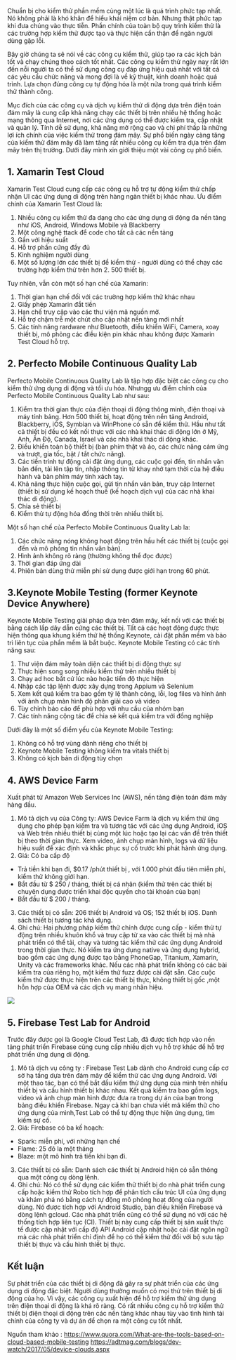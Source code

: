 Chuẩn bị cho kiểm thử phần mềm cùng một lúc là quá trình phức tạp nhất. Nó không phải là khó khăn để hiểu khái niệm cơ bản. Nhưng thật phức tạp khi đưa chúng vào thực tiễn. Phần chính của toàn bộ quy trình kiểm thử  là các trường hợp  kiểm thử  được tạo và thực hiện cẩn thận để ngăn người dùng gặp lỗi.

Bây giờ chúng ta sẽ nói về các công cụ kiểm thử, giúp tạo ra các kịch bản tốt và chạy chúng theo cách tốt nhất. Các công cụ kiểm thử ngày nay rất lớn đến nỗi người ta có thể sử dụng công cụ đáp ứng hiệu quả nhất với tất cả các yêu cầu chức năng và mong đợi là về kỹ thuật, kinh doanh hoặc quá trình. Lựa chọn đúng công cụ tự động hóa là một nửa trong quá trình kiểm thử thành công.

Mục đích của các công cụ và dịch vụ kiểm thử di động dựa trên điện toán đám mây là cung cấp khả năng chạy các thiết bị trên nhiều hệ thống hoặc mạng thông qua Internet, nơi các ứng dụng có thể được kiểm tra, cập nhật và quản lý. Tính dễ sử dụng, khả năng mở rộng cao và chi phí thấp là những lợi ích chính của việc kiểm thử trong đám mây. Sự phổ biến ngày càng tăng của kiểm thử đám mây đã làm tăng rất nhiều công cụ kiểm tra dựa trên đám mây trên thị trường. Dưới đây mình xin giới thiệu một vài công cụ phổ biến.
## 1. Xamarin Test Cloud
Xamarin Test Cloud cung cấp các công cụ hỗ trợ tự động kiểm thử chấp nhận UI các ứng dụng di động trên hàng ngàn thiết bị khác nhau.
Ưu điểm chính của Xamarin Test Cloud là:
1. Nhiều công cụ kiểm thử đa dạng cho các ứng dụng di động đa nền tảng như iOS, Android, Windows Mobile và Blackberry
2. Một công nghệ ttack để code cho tất cả các nền tảng
3. Gần với hiệu suất 
4. Hỗ trợ phần cứng đầy đủ
5. Kinh nghiệm người dùng
6. Một số lượng lớn các thiết bị để kiểm thử - người dùng có thể chạy các trường hợp kiểm thử trên hơn 2. 500 thiết bị.

Tuy nhiên, vẫn còn một số hạn chế của Xamarin:
1. Thời gian hạn chế đối với các trường hợp kiểm thử khác nhau
2. Giấy phép Xamarin đắt tiền
3. Hạn chế truy cập vào các thư viện mã nguồn mở.
4. Hỗ trợ chậm trễ một chút cho cập nhật nền tảng mới nhất
5. Các tính năng rardware như Bluetooth, điều khiển WiFi, Camera, xoay thiết bị, mô phỏng các điều kiện pin khác nhau không được Xamarin Test Cloud hỗ trợ.

## 2. Perfecto Mobile Continuous Quality Lab
Perfecto Mobile Continuous Quality Lab là tập hợp đặc biệt các công cụ cho kiểm thử ứng dụng di động và tối ưu hóa.
Nhưngg ưu điểm chính của Perfecto Mobile Continuous Quality Lab như sau:
1. Kiểm tra thời gian thực của điện thoại di động thông minh, điện thoại và máy tính bảng. Hơn 500 thiết bị, hoạt động trên nền tảng Android, Blackberry, iOS, Symbian và WinPhone có sẵn để kiểm thử. Hầu như tất cả thiết bị đều có kết nối thực với các nhà khai thác di động lớn ở Mỹ, Anh, Ấn Độ, Canada, Israel và các nhà khai thác di động khác.
2. Điều khiển toàn bộ thiết bị (bàn phím thật và ảo, các chức năng cảm ứng và trượt, gia tốc, bật / tắt chức năng).
3. Các tiến trình tự động cài đặt ứng dụng, các cuộc gọi đến, tin nhắn văn bản đến, tải lên tập tin, nhập thông tin từ khay nhớ tạm thời của hệ điều hành và bàn phím máy tính xách tay.
4. Khả năng thực hiện cuộc gọi, gửi tin nhắn văn bản, truy cập Internet (thiết bị sử dụng kế hoạch thuế (kế hoạch dịch vụ) của các nhà khai thác di động).
5. Chia sẻ thiết bị
6. Kiểm thử tự động hóa đồng thời trên nhiều thiết bị.

Một số hạn chế của Perfecto Mobile Continuous Quality Lab la:
1. Các chức năng nóng không hoạt động trên hầu hết các thiết bị (cuộc gọi đến và mô phỏng tin nhắn văn bản).
2. Hình ảnh không rõ ràng (thường không thể đọc được)
3. Thời gian đáp ứng dài
4. Phiên bản dùng thử miễn phí sử dụng được giới hạn trong 60 phút.

## 3.Keynote Mobile Testing (former Keynote Device Anywhere)
Keynote Mobile Testing giải pháp dựa trên đám mây, kết nối với các thiết bị bằng cách lắp dây dẫn cứng các thiết bị. Tất cả các hoạt động được thực hiện thông qua khung kiểm thử hệ thống Keynote, cài đặt phần mềm và bảo trì liên tục của phần mềm là bắt buộc.
Keynote Mobile Testing có các tính năng sau:
1. Thư viện đám mây toàn diện các thiết bị di động thực sự
2. Thực hiện song song nhiều kiểm thử trên nhiều thiết bị
3. Chạy ad hoc bất cứ lúc nào hoặc tiến độ thực hiện
4. Nhập các tập lệnh được xây dựng trong Appium và Selenium
5. Xem kết quả kiểm tra bao gồm tỷ lệ thành công, lỗi, log files và hình ảnh với ảnh chụp màn hình độ phân giải cao và video
6. Tùy chỉnh báo cáo để phù hợp với nhu cầu của nhóm bạn
7. Các tính năng cộng tác để chia sẻ kết quả kiểm tra với đồng nghiệp

Dưới đây là một số điểm yếu của Keynote Mobile Testing:
1. Không có hỗ trợ vùng dành riêng cho thiết bị
2. Keynote Mobile Testing không kiểm tra vitals thiết bị
3.  Không có kịch bản di động tùy chọn
## 4. AWS Device Farm
Xuất phát từ Amazon Web Services Inc (AWS), nền tảng điện toán đám mây hàng đầu.
1. Mô tả dịch vụ của Công ty: AWS Device Farm là dịch vụ kiểm thử ứng dụng cho phép bạn kiểm tra và tương tác với các ứng dụng Android, iOS và Web trên nhiều thiết bị cùng một lúc hoặc tạo lại các vấn đề trên thiết bị theo thời gian thực. Xem video, ảnh chụp màn hình,  logs và dữ liệu hiệu suất để xác định và khắc phục sự cố trước khi phát hành ứng dụng.
2. Giá: Có ba cấp độ
*  Trả tiền khi bạn đi, $0.17 /phút thiết bị , với 1.000 phút đầu tiên miễn phí, kiểm thử không giới hạn.
*  Bắt đầu từ $ 250 / tháng, thiết bị cá nhân (kiểm thử trên các thiết bị chuyên dụng được triển khai độc quyền cho tài khoản của bạn)
*  Bắt đầu từ $ 200 / tháng.

3. Các thiết bị có sẵn: 206 thiết bị Android và OS; 152 thiết bị iOS. Danh sách thiết bị tương tác khả dụng.
4. Ghi chú: Hai phương pháp kiểm thử chính được cung cấp - kiểm thử tự động trên nhiều khuôn khổ và truy cập từ xa vào các thiết bị mà nhà phát triển có thể tải, chạy và tương tác kiểm thử các ứng dụng Android trong thời gian thực. Nó kiểm tra ứng dụng native và ứng dụng hybrid, bao gồm các ứng dụng được tạo bằng PhoneGap, Titanium, Xamarin, Unity và các frameworks khác. Nếu các nhà phát triển không có các bài kiểm tra của riêng họ, một kiểm thử fuzz được cài đặt sẵn. Các cuộc kiểm thử được thực hiện trên các thiết bị thực, không thiết bị gốc ,một hỗn hợp của OEM và các dịch vụ mang nhãn hiệu.

![](https://images.viblo.asia/4de6fb56-ef16-4fbb-9b9c-3ef692d25e5d.png)

## 5. Firebase Test Lab for Android
Trước đây được gọi là Google Cloud Test Lab, đã được tích hợp vào nền tảng phát triển Firebase cũng cung cấp nhiều dịch vụ hỗ trợ khác để hỗ trợ phát triển ứng dụng di động.
1. Mô tả dịch vụ công ty : Firebase Test Lab dành cho Android cung cấp cơ sở hạ tầng dựa trên đám mây để kiểm thử các ứng dụng Android. Với một thao tác, bạn có thể bắt đầu kiểm thử ứng dụng của mình trên nhiều thiết bị và cấu hình thiết bị khác nhau. Kết quả kiểm tra  bao gồm logs, video và ảnh chụp màn hình được đưa ra trong dự án của bạn trong bảng điều khiển Firebase. Ngay cả khi bạn chưa viết mã kiểm thử cho ứng dụng của mình,Test Lab có thể tự động thực hiện ứng dụng, tìm kiếm sự cố.
2. Giá: Firebase có ba kế hoạch:
* Spark: miễn phí, với những hạn chế
* Flame: 25 đô la một tháng
* Blaze: một mô hình trả tiền khi bạn đi.

3. Các thiết bị có sẵn: Danh sách các thiết bị Android hiện có sẵn thông qua một công cụ dòng lệnh.
4. Ghi chú: Nó có thể sử dụng các kiểm thử thiết bị do nhà phát triển cung cấp hoặc kiểm thử Robo tích hợp để phân tích cấu trúc UI của ứng dụng và khám phá nó bằng cách tự động mô phỏng hoạt động của người dùng. Nó được tích hợp với Android Studio, bàn điều khiển Firebase và dòng lệnh gcloud. Các nhà phát triển cũng có thể sử dụng nó với các hệ thống tích hợp liên tục (CI). Thiết bị này cung cấp thiết bị sản xuất thực tế được cập nhật với cấp độ API Android cập nhật hoặc cài đặt ngôn ngữ mà các nhà phát triển chỉ định để họ có thể  kiểm thử  đối với bộ sưu tập thiết bị thực và cấu hình thiết bị thực.

## Kết luận
Sự phát triển của các thiết bị di động đã gây ra sự phát triển của các ứng dụng di động đặc biệt. Người dùng thường muốn có mọi thứ trên thiết bị di động của họ. Vì vậy, các công cụ xuất hiện để hỗ trợ kiểm thử ứng dụng trên  điện thoại di động là khá rõ ràng. Có rất nhiều công cụ hỗ trợ kiểm thử thiết bị điện thoại di động trên các nền tảng khác nhau tùy vào tình hình tài chính của công ty và dự án để chọn ra một công cụ tốt nhất. 

Nguồn tham khảo  : 
https://www.quora.com/What-are-the-tools-based-on-cloud-based-mobile-testing
https://adtmag.com/blogs/dev-watch/2017/05/device-clouds.aspx